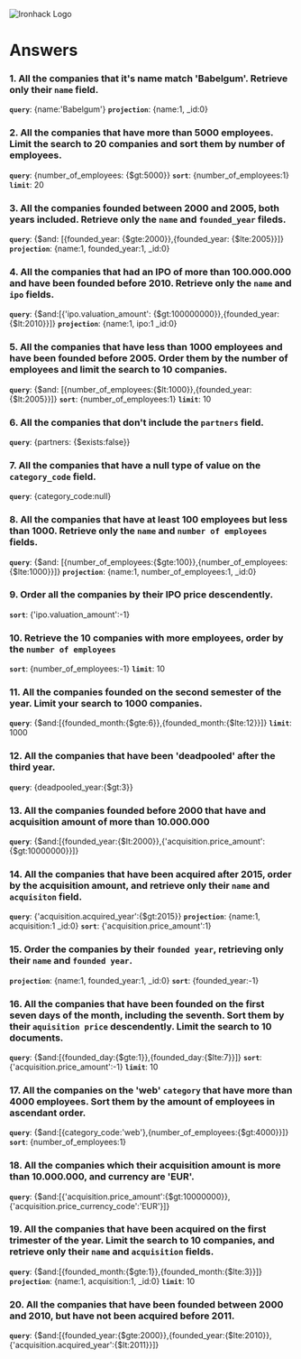 ![Ironhack Logo](https://i.imgur.com/1QgrNNw.png)

# Answers

### 1. All the companies that it's name match 'Babelgum'. Retrieve only their `name` field.

**`query`**: {name:'Babelgum'}
**`projection`**: {name:1, _id:0}

### 2. All the companies that have more than 5000 employees. Limit the search to 20 companies and sort them by **number of employees**.

**`query`**: {number_of_employees: {$gt:5000}}
**`sort`**: {number_of_employees:1}
**`limit`**: 20

### 3. All the companies founded between 2000 and 2005, both years included. Retrieve only the `name` and `founded_year` fileds.

**`query`**: {$and: [{founded_year: {$gte:2000}},{founded_year: {$lte:2005}}]}
**`projection`**: {name:1, founded_year:1, _id:0}


### 4. All the companies that had an IPO of more than 100.000.000 and have been founded before 2010. Retrieve only the `name` and `ipo` fields.

**`query`**: {$and:[{'ipo.valuation_amount': {$gt:100000000}},{founded_year: {$lt:2010}}]}
**`projection`**: {name:1, ipo:1 _id:0}


### 5. All the companies that have less than 1000 employees and have been founded before 2005. Order them by the number of employees and limit the search to 10 companies.

**`query`**: {$and: [{number_of_employees:{$lt:1000}},{founded_year:{$lt:2005}}]}
**`sort`**: {number_of_employees:1}
**`limit`**: 10

### 6. All the companies that don't include the `partners` field.

**`query`**: {partners: {$exists:false}}

### 7. All the companies that have a null type of value on the `category_code` field.

**`query`**: {category_code:null}

### 8. All the companies that have at least 100 employees but less than 1000. Retrieve only the `name` and `number of employees` fields.

**`query`**: {$and: [{number_of_employees:{$gte:100}},{number_of_employees:{$lte:1000}}]}
**`projection`**: {name:1, number_of_employees:1, _id:0}

### 9. Order all the companies by their IPO price descendently.

**`sort`**: {'ipo.valuation_amount':-1}

### 10. Retrieve the 10 companies with more employees, order by the `number of employees`

**`sort`**: {number_of_employees:-1}
**`limit`**: 10

### 11. All the companies founded on the second semester of the year. Limit your search to 1000 companies.

**`query`**: {$and:[{founded_month:{$gte:6}},{founded_month:{$lte:12}}]}
**`limit`**: 1000

### 12. All the companies that have been 'deadpooled' after the third year.

**`query`**: {deadpooled_year:{$gt:3}}

### 13. All the companies founded before 2000 that have and acquisition amount of more than 10.000.000

**`query`**: {$and:[{founded_year:{$lt:2000}},{'acquisition.price_amount':{$gt:10000000}}]}

### 14. All the companies that have been acquired after 2015, order by the acquisition amount, and retrieve only their `name` and `acquisiton` field.

**`query`**: {'acquisition.acquired_year':{$gt:2015}}
**`projection`**: {name:1, acquisition:1 _id:0}
**`sort`**: {'acquisition.price_amount':1}

### 15. Order the companies by their `founded year`, retrieving only their `name` and `founded year`.

**`projection`**: {name:1, founded_year:1, _id:0}
**`sort`**: {founded_year:-1}

### 16. All the companies that have been founded on the first seven days of the month, including the seventh. Sort them by their `aquisition price` descendently. Limit the search to 10 documents.

**`query`**: {$and:[{founded_day:{$gte:1}},{founded_day:{$lte:7}}]}
**`sort`**: {'acquisition.price_amount':-1}
**`limit`**: 10

### 17. All the companies on the 'web' `category` that have more than 4000 employees. Sort them by the amount of employees in ascendant order.

**`query`**: {$and:[{category_code:'web'},{number_of_employees:{$gt:4000}}]}
**`sort`**: {number_of_employees:1}

### 18. All the companies which their acquisition amount is more than 10.000.000, and currency are 'EUR'.

**`query`**: {$and:[{'acquisition.price_amount':{$gt:10000000}},{'acquisition.price_currency_code':'EUR'}]}

### 19. All the companies that have been acquired on the first trimester of the year. Limit the search to 10 companies, and retrieve only their `name` and `acquisition` fields.

**`query`**: {$and:[{founded_month:{$gte:1}},{founded_month:{$lte:3}}]}
**`projection`**: {name:1, acquisition:1, _id:0}
**`limit`**: 10


### 20. All the companies that have been founded between 2000 and 2010, but have not been acquired before 2011.

**`query`**: {$and:[{founded_year:{$gte:2000}},{founded_year:{$lte:2010}},{'acquisition.acquired_year':{$lt:2011}}]}

